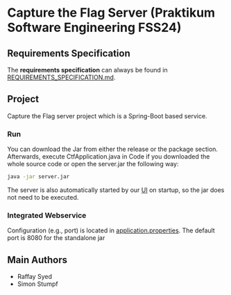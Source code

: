 # Capture the Flag Server (Praktikum Software Engineering FSS24)

## Requirements Specification

The **requirements specification** can always be found in [REQUIREMENTS_SPECIFICATION.md](REQUIREMENTS_SPECIFICATION.md).

## Project

Capture the Flag server project which is a Spring-Boot based service.

### Run

You can download the Jar from either the release or the package section. Afterwards, execute CtfApplication.java in Code if you downloaded the whole source code or open the server.jar the following way:
```bash
java -jar server.jar
```
The server is also automatically started by our [UI](https://github.com/sephdoto/CaptureTheFlag) on startup, so the jar does not need to be executed.  

### Integrated Webservice

Configuration (e.g., port) is located in [application.properties](src%2Fmain%2Fresources%2Fapplication.properties).
The default port is 8080 for the standalone jar

## Main Authors 
- Raffay Syed
- Simon Stumpf

